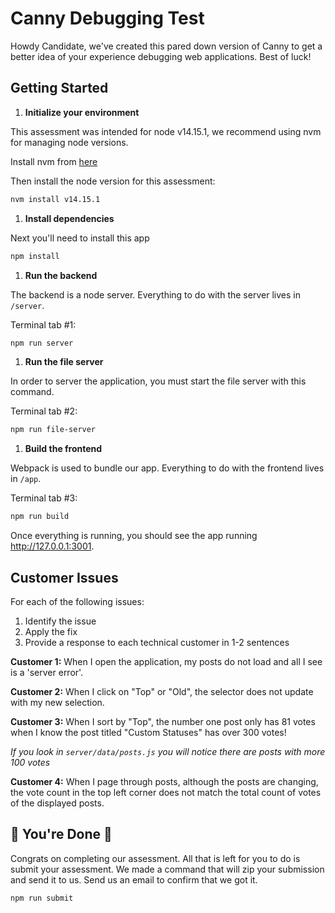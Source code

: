# Canny Debugging Test

Howdy Candidate, we've created this pared down version of Canny to get a better idea of your experience debugging web applications. Best of luck!

## Getting Started

1. **Initialize your environment**

  This assessment was intended for node v14.15.1, we recommend using nvm for managing node versions.

  Install nvm from [here](https://github.com/creationix/nvm)

  Then install the node version for this assessment:
  ```sh
  nvm install v14.15.1
  ```

1. **Install dependencies**

  Next you'll need to install this app

  ```sh
  npm install
  ```

1. **Run the backend**

  The backend is a node server. Everything to do with the server lives in `/server`.

  Terminal tab #1:

  ```sh
  npm run server
  ```

1. **Run the file server**

  In order to server the application, you must start the file server with this command.

  Terminal tab #2:

  ```sh
  npm run file-server
  ```

1. **Build the frontend**

  Webpack is used to bundle our app. Everything to do with the frontend lives in `/app`.

  Terminal tab #3:
  ```sh
  npm run build
  ```

  Once everything is running, you should see the app running http://127.0.0.1:3001.

## Customer Issues

For each of the following issues:
  1. Identify the issue
  1. Apply the fix
  1. Provide a response to each technical customer in 1-2 sentences


**Customer 1:** When I open the application, my posts do not load and all I see is a 'server error'.

**Customer 2:** When I click on "Top" or "Old", the selector does not update with my new selection.

**Customer 3:** When I sort by "Top", the number one post only has 81 votes when I know the post titled "Custom Statuses" has over 300 votes!

*If you look in `server/data/posts.js` you will notice there are posts with more 100 votes*

**Customer 4:** When I page through posts, although the posts are changing, the vote count in the top left corner does not match the total count of votes of the displayed posts.


## 🎉 You're Done 🎉

Congrats on completing our assessment. All that is left for you to do is submit your assessment. We made a command that will zip your submission and send it to us. Send us an email to confirm that we got it.

```sh
npm run submit
```
